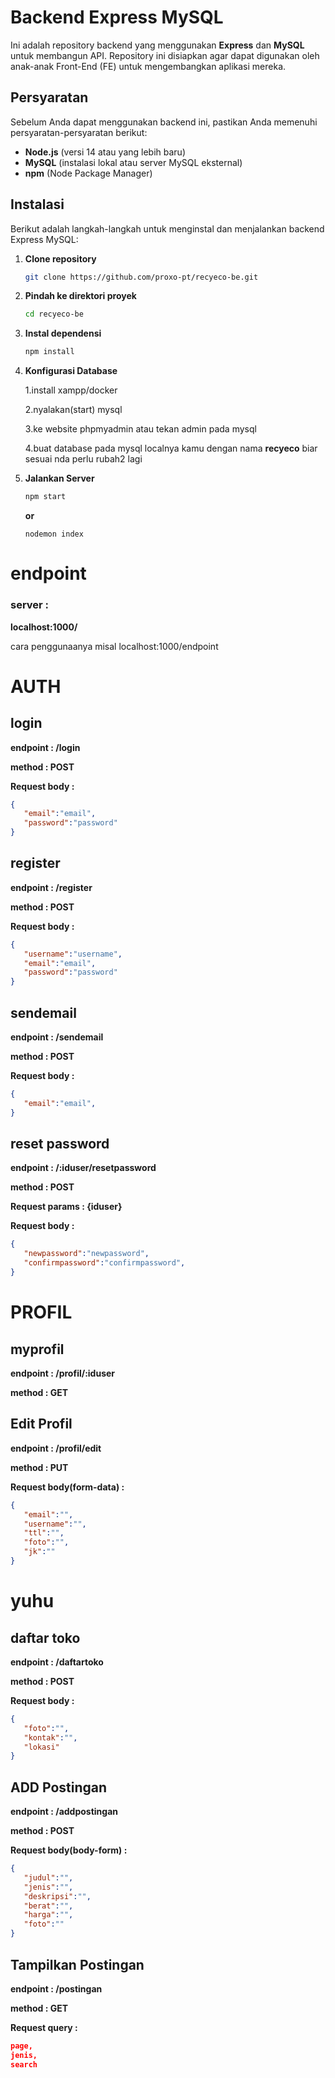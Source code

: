 # Backend Express MySQL

Ini adalah repository backend yang menggunakan **Express** dan **MySQL** untuk membangun API. Repository ini disiapkan agar dapat digunakan oleh anak-anak Front-End (FE) untuk mengembangkan aplikasi mereka.

## Persyaratan

Sebelum Anda dapat menggunakan backend ini, pastikan Anda memenuhi persyaratan-persyaratan berikut:

- **Node.js** (versi 14 atau yang lebih baru)
- **MySQL** (instalasi lokal atau server MySQL eksternal)
- **npm** (Node Package Manager)

## Instalasi

Berikut adalah langkah-langkah untuk menginstal dan menjalankan backend Express MySQL:

1. **Clone repository**

   ```bash
   git clone https://github.com/proxo-pt/recyeco-be.git

2. **Pindah ke direktori proyek**

    ```bash
    cd recyeco-be

3. **Instal dependensi**

    ```bash
    npm install

4. **Konfigurasi Database**

    1.install xampp/docker

    2.nyalakan(start) mysql

    3.ke website phpmyadmin atau tekan admin pada mysql

    4.buat database pada mysql localnya kamu dengan nama **recyeco** biar sesuai nda perlu rubah2 lagi



5. **Jalankan Server**

    ```bash
    npm start
    ```

    **or**

    ```
    nodemon index
    ```

# endpoint

### server :
   **localhost:1000/**

   cara penggunaanya misal localhost:1000/endpoint

# AUTH
## login
   **endpoint : /login**
   
   **method : POST**

   **Request body :**
   ```json
   {
      "email":"email",
      "password":"password"
   }
   ```

   <!-- **Response :**
   ```json
   {
      "message:":"login berhasil",
      "id":"usernames.id",
      "token":"token"
   }
   ``` -->

## register
   **endpoint : /register**

   **method : POST**

   **Request body :**
   ```json
   {
      "username":"username",
      "email":"email",
      "password":"password"
   }
   ```

## sendemail
   **endpoint : /sendemail**

   **method : POST**

   **Request body :**
   ```json
   {
      "email":"email",
   }
   ```

## reset password
    
   **endpoint : /:iduser/resetpassword**

   **method : POST**

   **Request params : {iduser}**

   **Request body :**
   ```json
   {
      "newpassword":"newpassword",
      "confirmpassword":"confirmpassword",
   }
   ```

# PROFIL
## myprofil

   **endpoint : /profil/:iduser**

   **method : GET**

## Edit Profil

   **endpoint  : /profil/edit**

   **method : PUT**

   **Request body(form-data) :**
   ```json
   {
      "email":"",
      "username":"",
      "ttl":"",
      "foto":"",
      "jk":""
   }
   ```

# yuhu
## daftar toko

   **endpoint  :  /daftartoko**

   **method :  POST**

   **Request body :**
   ```json
   {
      "foto":"",
      "kontak":"",
      "lokasi"
   }
   ```

## ADD Postingan

   **endpoint  :  /addpostingan**

   **method :  POST**

   **Request body(body-form) :**
   ```json
   {
      "judul":"",
      "jenis":"",
      "deskripsi":"",
      "berat":"",
      "harga":"",
      "foto":""
   }
   ```

## Tampilkan Postingan

   **endpoint  :  /postingan**

   **method :  GET**

   **Request query   :**
   ```json
   page,
   jenis,
   search
   ```
